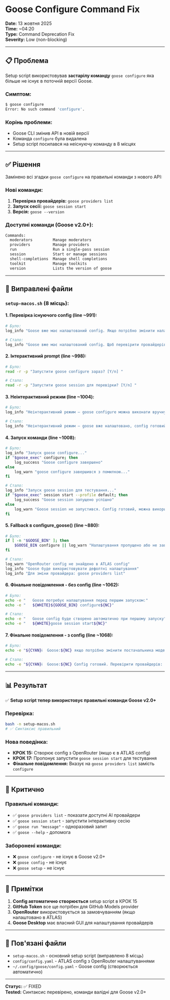 # Goose Configure Command Fix

**Date:** 13 жовтня 2025  
**Time:** ~04:20  
**Type:** Command Deprecation Fix  
**Severity:** Low (non-blocking)

---

## 📋 Проблема

Setup script використовував **застарілу команду** `goose configure` яка більше не існує в поточній версії Goose.

### Симптом:
```bash
$ goose configure
Error: No such command 'configure'.
```

### Корінь проблеми:
- Goose CLI змінив API в новій версії
- Команда `configure` була видалена
- Setup script посилався на неіснуючу команду в 8 місцях

---

## ✅ Рішення

Замінено всі згадки `goose configure` на правильні команди з нового API:

### Нові команди:
1. **Перевірка провайдерів:** `goose providers list`
2. **Запуск сесії:** `goose session start`
3. **Версія:** `goose --version`

### Доступні команди (Goose v2.0+):
```bash
Commands:
  moderators         Manage moderators
  providers          Manage providers
  run                Run a single-pass session
  session            Start or manage sessions
  shell-completions  Manage shell completions
  toolkit            Manage toolkits
  version            Lists the version of goose
```

---

## 🔧 Виправлені файли

### `setup-macos.sh` (8 місць):

#### 1. Перевірка існуючого config (line ~991):
```bash
# Було:
log_info "Goose вже має налаштований config. Якщо потрібно змінити налаштування, запустіть 'goose configure' вручну."

# Стало:
log_info "Goose вже має налаштований config. Щоб перевірити провайдерів: 'goose providers list'"
```

#### 2. Інтерактивний prompt (line ~998):
```bash
# Було:
read -r -p "Запустити goose configure зараз? [Y/n] "

# Стало:
read -r -p "Запустити goose session для перевірки? [Y/n] "
```

#### 3. Неінтерактивний режим (line ~1004):
```bash
# Було:
log_info "Неінтерактивний режим — goose configure можна виконати вручну після завершення"

# Стало:
log_info "Неінтерактивний режим — goose вже налаштовано, config готовий"
```

#### 4. Запуск команди (line ~1008):
```bash
# Було:
log_info "Запуск goose configure..."
if "$goose_exec" configure; then
    log_success "Goose configure завершено"
else
    log_warn "goose configure завершився з помилкою..."
fi

# Стало:
log_info "Запуск goose session для тестування..."
if "$goose_exec" session start --profile default; then
    log_success "Goose session запущено успішно"
else
    log_warn "Goose session не запустився. Config готовий, можна використовувати: goose session start"
fi
```

#### 5. Fallback в configure_goose() (line ~880):
```bash
# Було:
if [ -n "$GOOSE_BIN" ]; then
    $GOOSE_BIN configure || log_warn "Налаштування пропущено або не завершено"
fi

# Стало:
log_warn "OpenRouter config не знайдено в ATLAS config"
log_info "Goose буде використовувати дефолтні налаштування"
log_info "Для зміни провайдера: goose providers list"
```

#### 6. Фінальне повідомлення - без config (line ~1062):
```bash
# Було:
echo -e "   Goose потребує налаштування перед першим запуском:"
echo -e "   ${WHITE}${GOOSE_BIN} configure${NC}"

# Стало:
echo -e "   Goose config буде створено автоматично при першому запуску"
echo -e "   ${WHITE}goose session start${NC}"
```

#### 7. Фінальне повідомлення - з config (line ~1068):
```bash
# Було:
echo -e "${CYAN}ℹ️  Goose:${NC} якщо потрібно змінити постачальника моделей, запустіть 'goose configure'."

# Стало:
echo -e "${CYAN}ℹ️  Goose:${NC} Config готовий. Перевірити провайдерів: ${WHITE}goose providers list${NC}"
```

---

## 📊 Результат

✅ **Setup script тепер використовує правильні команди Goose v2.0+**

### Перевірка:
```bash
bash -n setup-macos.sh
# ✅ Синтаксис правильний
```

### Нова поведінка:
- **КРОК 15:** Створює config з OpenRouter (якщо є в ATLAS config)
- **КРОК 17:** Пропонує запустити `goose session start` для тестування
- **Фінальне повідомлення:** Вказує на `goose providers list` замість `configure`

---

## 🎯 Критично

### Правильні команди:
- ✅ `goose providers list` - показати доступні AI провайдери
- ✅ `goose session start` - запустити інтерактивну сесію
- ✅ `goose run "message"` - одноразовий запит
- ✅ `goose --help` - допомога

### Заборонені команди:
- ❌ `goose configure` - не існує в Goose v2.0+
- ❌ `goose config` - не існує
- ❌ `goose setup` - не існує

---

## 📝 Примітки

1. **Config автоматично створюється** setup script в КРОК 15
2. **GitHub Token** все ще потрібен для GitHub Models provider
3. **OpenRouter** використовується за замовчуванням (якщо налаштовано в ATLAS)
4. **Goose Desktop** має власний GUI для налаштування провайдерів

---

## 🔗 Пов'язані файли

- `setup-macos.sh` - основний setup script (виправлено 8 місць)
- `config/config.yaml` - ATLAS config з OpenRouter налаштуваннями
- `~/.config/goose/config.yaml` - Goose config (створюється автоматично)

---

**Статус:** ✅ FIXED  
**Tested:** Синтаксис перевірено, команди валідні для Goose v2.0+
